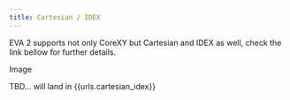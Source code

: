 ```yaml
---
title: Cartesian / IDEX
---
```


EVA 2 supports not only CoreXY but Cartesian and IDEX as well, check the link bellow for further details.

Image

TBD... will land in {{urls.cartesian_idex}}
